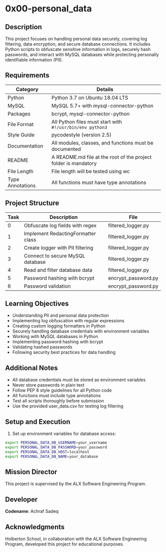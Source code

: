  # 0x00-personal_data

## Description

This project focuses on handling personal data securely, covering log filtering, data encryption, and secure database connections. It includes Python scripts to obfuscate sensitive information in logs, securely hash passwords, and interact with MySQL databases while protecting personally identifiable information (PII).

## Requirements

| Category          | Details                                                                 |
|-------------------|-------------------------------------------------------------------------|
| Python            | Python 3.7 on Ubuntu 18.04 LTS                                         |
| MySQL             | MySQL 5.7+ with mysql-connector-python                                  |
| Packages          | bcrypt, mysql-connector-python                                         |
| File Format       | All Python files must start with `#!/usr/bin/env python3`              |
| Style Guide       | pycodestyle (version 2.5)                                              |
| Documentation     | All modules, classes, and functions must be documented                 |
| README            | A README.md file at the root of the project folder is mandatory        |
| File Length       | File length will be tested using wc                                    |
| Type Annotations  | All functions must have type annotations                               |

## Project Structure

| Task | Description | File |
|------|-------------|------|
| 0    | Obfuscate log fields with regex | filtered_logger.py |
| 1    | Implement RedactingFormatter class | filtered_logger.py |
| 2    | Create logger with PII filtering | filtered_logger.py |
| 3    | Connect to secure MySQL database | filtered_logger.py |
| 4    | Read and filter database data | filtered_logger.py |
| 5    | Password hashing with bcrypt | encrypt_password.py |
| 6    | Password validation | encrypt_password.py |

## Learning Objectives

- Understanding PII and personal data protection
- Implementing log obfuscation with regular expressions
- Creating custom logging formatters in Python
- Securely handling database credentials with environment variables
- Working with MySQL databases in Python
- Implementing password hashing with bcrypt
- Validating hashed passwords
- Following security best practices for data handling

## Additional Notes

- All database credentials must be stored as environment variables
- Never store passwords in plain text
- Follow PEP 8 style guidelines for all Python code
- All functions must include type annotations
- Test all scripts thoroughly before submission
- Use the provided user_data.csv for testing log filtering

## Setup and Execution

1. Set up environment variables for database access:
```bash
export PERSONAL_DATA_DB_USERNAME=your_username
export PERSONAL_DATA_DB_PASSWORD=your_password
export PERSONAL_DATA_DB_HOST=localhost
export PERSONAL_DATA_DB_NAME=your_database
```

## Mission Director
This project is supervised by the ALX Software Engineering Program.

## Developer
**Codename**: Achraf Sadeq

## Acknowledgments
Holberton School, in collaboration with the ALX Software Engineering Program, developed this project for educational purposes.
